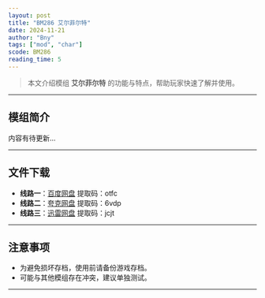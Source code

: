 ```yaml
---
layout: post
title: "BM286 艾尔菲尔特"
date: 2024-11-21
author: "Bny"
tags: ["mod", "char"]
scode: BM286
reading_time: 5
---
```


> 本文介绍模组 **艾尔菲尔特** 的功能与特点，帮助玩家快速了解并使用。

---

## 模组简介

内容有待更新...

---


## 文件下载
- **线路一**：[百度网盘](https://pan.baidu.com/s/1kDzYCx9DzBYRp1kbsPStzQ?pwd=otfc)  提取码：otfc  
- **线路二**：[夸克网盘](https://pan.quark.cn/s/2ea9b84a85db?pwd=6vdp)  提取码：6vdp  
- **线路三**：[迅雷网盘](https://pan.xunlei.com/s/VOCCbSHXElJknJcJbgLU39AQA1?pwd=jcjt)  提取码：jcjt  

---

## 注意事项
- 为避免损坏存档，使用前请备份游戏存档。
- 可能与其他模组存在冲突，建议单独测试。

---

